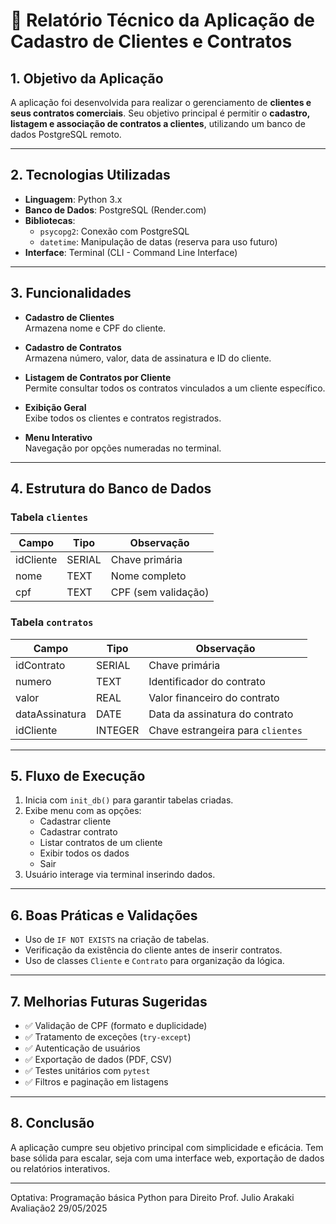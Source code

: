 # 📝 Relatório Técnico da Aplicação de Cadastro de Clientes e Contratos

## 1. Objetivo da Aplicação
A aplicação foi desenvolvida para realizar o gerenciamento de **clientes e seus contratos comerciais**. Seu objetivo principal é permitir o **cadastro, listagem e associação de contratos a clientes**, utilizando um banco de dados PostgreSQL remoto.

---

## 2. Tecnologias Utilizadas
- **Linguagem**: Python 3.x  
- **Banco de Dados**: PostgreSQL (Render.com)  
- **Bibliotecas**:
  - `psycopg2`: Conexão com PostgreSQL
  - `datetime`: Manipulação de datas (reserva para uso futuro)
- **Interface**: Terminal (CLI - Command Line Interface)

---

## 3. Funcionalidades
- **Cadastro de Clientes**  
  Armazena nome e CPF do cliente.

- **Cadastro de Contratos**  
  Armazena número, valor, data de assinatura e ID do cliente.

- **Listagem de Contratos por Cliente**  
  Permite consultar todos os contratos vinculados a um cliente específico.

- **Exibição Geral**  
  Exibe todos os clientes e contratos registrados.

- **Menu Interativo**  
  Navegação por opções numeradas no terminal.

---

## 4. Estrutura do Banco de Dados

### Tabela `clientes`
| Campo     | Tipo   | Observação            |
|-----------|--------|------------------------|
| idCliente | SERIAL | Chave primária         |
| nome      | TEXT   | Nome completo           |
| cpf       | TEXT   | CPF (sem validação)     |

### Tabela `contratos`
| Campo          | Tipo     | Observação                            |
|----------------|----------|----------------------------------------|
| idContrato     | SERIAL   | Chave primária                        |
| numero         | TEXT     | Identificador do contrato             |
| valor          | REAL     | Valor financeiro do contrato         |
| dataAssinatura | DATE     | Data da assinatura do contrato        |
| idCliente      | INTEGER  | Chave estrangeira para `clientes`     |

---

## 5. Fluxo de Execução
1. Inicia com `init_db()` para garantir tabelas criadas.
2. Exibe menu com as opções:
   - Cadastrar cliente
   - Cadastrar contrato
   - Listar contratos de um cliente
   - Exibir todos os dados
   - Sair
3. Usuário interage via terminal inserindo dados.

---

## 6. Boas Práticas e Validações
- Uso de `IF NOT EXISTS` na criação de tabelas.
- Verificação da existência do cliente antes de inserir contratos.
- Uso de classes `Cliente` e `Contrato` para organização da lógica.

---

## 7. Melhorias Futuras Sugeridas
- ✅ Validação de CPF (formato e duplicidade)
- ✅ Tratamento de exceções (`try-except`)
- ✅ Autenticação de usuários
- ✅ Exportação de dados (PDF, CSV)
- ✅ Testes unitários com `pytest`
- ✅ Filtros e paginação em listagens

---

## 8. Conclusão
A aplicação cumpre seu objetivo principal com simplicidade e eficácia. Tem base sólida para escalar, seja com uma interface web, exportação de dados ou relatórios interativos.

---

Optativa: Programação básica Python para Direito
Prof. Julio Arakaki
Avaliação2 29/05/2025
